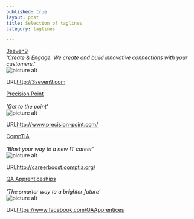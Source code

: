 ```yaml
---
published: true
layout: post
title: Selection of taglines
category: taglines

---
```


<u>3seven9</u> 
<br>
_'Create & Engage. We create and build innovative connections with your customers.'_
<br>
![picture alt](http://i.imgur.com/o1cdteE.png) 
<p class="visit">URL<a href="http://3seven9.com">http://3seven9.com</a></p>

<u>Precision Point</u> <br>
<br>
_'Get to the point'_
<br>
![picture alt](http://i.imgur.com/yBjXoJQ.png)
<p class="visit">URL<a href="http://www.precision-point.com/">http://www.precision-point.com/</a></p>

<u>CompTIA</u> <br>
<br>
_'Blast your way to a new IT career'_
<br>
![picture alt](http://i.imgur.com/Jfc0JUc.png)
<p class="visit">URL<a href="http://careerboost.comptia.org/">http://careerboost.comptia.org/</a></p>

<u>QA Apprenticeships</u> <br>
<br>
_'The smarter way to a brighter future'_
<br>
![picture alt](http://i.imgur.com/cX2VJE8.png)
<p class="visit">URL<a href="https://www.facebook.com/QAApprentices/app_189116767802011">https://www.facebook.com/QAApprentices</a></p>

